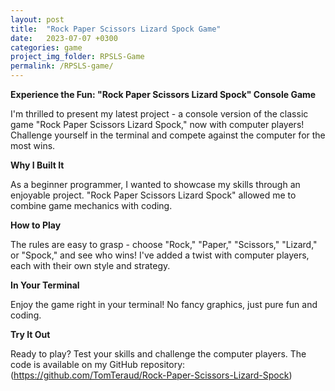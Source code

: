 ```yaml
---
layout: post
title:  "Rock Paper Scissors Lizard Spock Game"
date:   2023-07-07 +0300
categories: game
project_img_folder: RPSLS-Game
permalink: /RPSLS-game/
---
```

**Experience the Fun: "Rock Paper Scissors Lizard Spock" Console Game**

I'm thrilled to present my latest project - a console version of the classic game "Rock Paper Scissors Lizard Spock," now with computer players! Challenge yourself in the terminal and compete against the computer for the most wins.

**Why I Built It**

As a beginner programmer, I wanted to showcase my skills through an enjoyable project. "Rock Paper Scissors Lizard Spock" allowed me to combine game mechanics with coding.

**How to Play**

The rules are easy to grasp - choose "Rock," "Paper," "Scissors," "Lizard," or "Spock," and see who wins! I've added a twist with computer players, each with their own style and strategy.

**In Your Terminal**

Enjoy the game right in your terminal! No fancy graphics, just pure fun and coding.

**Try It Out**

Ready to play? Test your skills and challenge the computer players. The code is available on my GitHub repository:
(<a href="https://github.com/TomTeraud/Rock-Paper-Scissors-Lizard-Spock" target="_blank">https://github.com/TomTeraud/Rock-Paper-Scissors-Lizard-Spock</a>)